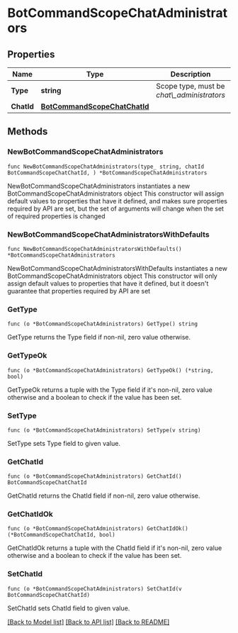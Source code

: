 # BotCommandScopeChatAdministrators

## Properties

Name | Type | Description | Notes
------------ | ------------- | ------------- | -------------
**Type** | **string** | Scope type, must be *chat\\_administrators* | [default to "chat_administrators"]
**ChatId** | [**BotCommandScopeChatChatId**](BotCommandScopeChatChatId.md) |  | 

## Methods

### NewBotCommandScopeChatAdministrators

`func NewBotCommandScopeChatAdministrators(type_ string, chatId BotCommandScopeChatChatId, ) *BotCommandScopeChatAdministrators`

NewBotCommandScopeChatAdministrators instantiates a new BotCommandScopeChatAdministrators object
This constructor will assign default values to properties that have it defined,
and makes sure properties required by API are set, but the set of arguments
will change when the set of required properties is changed

### NewBotCommandScopeChatAdministratorsWithDefaults

`func NewBotCommandScopeChatAdministratorsWithDefaults() *BotCommandScopeChatAdministrators`

NewBotCommandScopeChatAdministratorsWithDefaults instantiates a new BotCommandScopeChatAdministrators object
This constructor will only assign default values to properties that have it defined,
but it doesn't guarantee that properties required by API are set

### GetType

`func (o *BotCommandScopeChatAdministrators) GetType() string`

GetType returns the Type field if non-nil, zero value otherwise.

### GetTypeOk

`func (o *BotCommandScopeChatAdministrators) GetTypeOk() (*string, bool)`

GetTypeOk returns a tuple with the Type field if it's non-nil, zero value otherwise
and a boolean to check if the value has been set.

### SetType

`func (o *BotCommandScopeChatAdministrators) SetType(v string)`

SetType sets Type field to given value.


### GetChatId

`func (o *BotCommandScopeChatAdministrators) GetChatId() BotCommandScopeChatChatId`

GetChatId returns the ChatId field if non-nil, zero value otherwise.

### GetChatIdOk

`func (o *BotCommandScopeChatAdministrators) GetChatIdOk() (*BotCommandScopeChatChatId, bool)`

GetChatIdOk returns a tuple with the ChatId field if it's non-nil, zero value otherwise
and a boolean to check if the value has been set.

### SetChatId

`func (o *BotCommandScopeChatAdministrators) SetChatId(v BotCommandScopeChatChatId)`

SetChatId sets ChatId field to given value.



[[Back to Model list]](../README.md#documentation-for-models) [[Back to API list]](../README.md#documentation-for-api-endpoints) [[Back to README]](../README.md)


